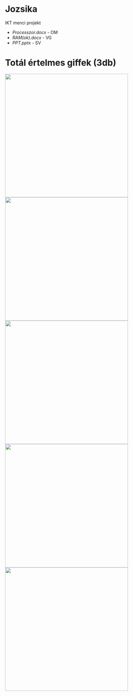 # Jozsika
IKT menci projekt

 - *Processzor.docx* - OM
 - *RAM(ok).docx* - VG
-  *PPT.pptx* - SV
<h1>Totál értelmes giffek (3db)</h1>
<img src="https://i.ibb.co/k2fQMVV/ezgif-2-54d4c19833.gif" width="400" height="400" />
<img src="https://media.tenor.com/TSTS5XbFItcAAAAC/real-madrid-real-madrid-4-0-barca.gif" width="400" height="400" />
<img src="https://media.tenor.com/OuQJFJ7WqDgAAAAM/high-spongebob.gif" width="400" height="400" />
<img src="https://media.tenor.com/bwQD_Iem0IIAAAAd/smoke-tom-and-jerry.gif" width="400" height="400" />
<img src="https://learn.g2.com/hs-fs/hubfs/plan%20gif%20marketing%20strategy.gif?width=500&name=plan%20gif%20marketing%20strategy.gif" width="400" height="400" />
